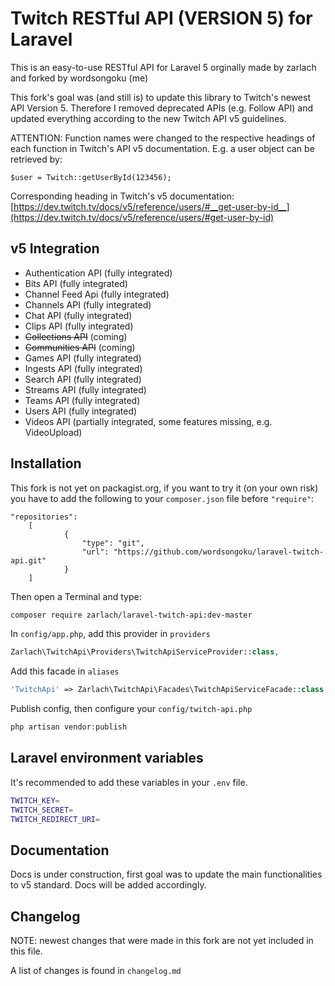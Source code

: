 # Twitch RESTful API (VERSION 5) for Laravel

This is an easy-to-use RESTful API for Laravel 5 orginally made by zarlach and forked by wordsongoku (me)

This fork's goal was (and still is) to update this library to Twitch's newest API Version 5. Therefore I removed deprecated APIs (e.g. Follow API) and updated everything according to the new Twitch API v5 guidelines.

ATTENTION: Function names were changed to the respective headings of each function in Twitch's API v5 documentation. E.g. a user object can be retrieved by:
```
$user = Twitch::getUserById(123456);
```

Corresponding heading in Twitch's v5 documentation:
[https://dev.twitch.tv/docs/v5/reference/users/#__get-user-by-id__](https://dev.twitch.tv/docs/v5/reference/users/#get-user-by-id)

## v5 Integration

- Authentication API (fully integrated)
- Bits API (fully integrated)
- Channel Feed Api (fully integrated)
- Channels API (fully integrated)
- Chat API (fully integrated)
- Clips API (fully integrated)
- ~~Collections API~~ (coming)
- ~~Communities API~~ (coming)
- Games API (fully integrated)
- Ingests API (fully integrated)
- Search API (fully integrated)
- Streams API (fully integrated)
- Teams API (fully integrated)
- Users API (fully integrated)
- Videos API (partially integrated, some features missing, e.g. VideoUpload)


## Installation

This fork is not yet on packagist.org, if you want to try it (on your own risk) you have to add the following to your `composer.json` file before `"require"`:
```
"repositories":
    [
            {
                "type": "git",
                "url": "https://github.com/wordsongoku/laravel-twitch-api.git"
            }
    ]
```
Then open a Terminal and type:	
```bash
composer require zarlach/laravel-twitch-api:dev-master
```

In `config/app.php`, add this provider in `providers`

```php
Zarlach\TwitchApi\Providers\TwitchApiServiceProvider::class,
```

Add this facade in `aliases`

```php
'TwitchApi' => Zarlach\TwitchApi\Facades\TwitchApiServiceFacade::class,
```

Publish config, then configure your `config/twitch-api.php`

```php
php artisan vendor:publish
```

## Laravel environment variables

It's recommended to add these variables in your `.env` file.

```bash
TWITCH_KEY=
TWITCH_SECRET=
TWITCH_REDIRECT_URI=
```

## Documentation

Docs is under construction, first goal was to update the main functionalities to v5 standard. Docs will be added accordingly.

## Changelog

NOTE: newest changes that were made in this fork are not yet included in this file.

A list of changes is found in `changelog.md`